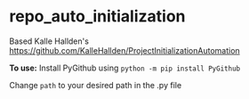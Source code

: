 # repo_auto_initialization

Based Kalle Hallden's https://github.com/KalleHallden/ProjectInitializationAutomation

**To use:**
  Install PyGithub using ```python -m pip install PyGithub```
  
  Change ```path``` to your desired path in the .py file
